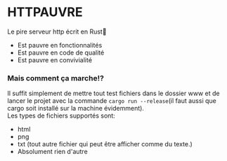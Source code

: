 # HTTPAUVRE
Le pire serveur http écrit en Rust🦀

- Est pauvre en fonctionnalités
- Est pauvre en code de qualité
- Est pauvre en convivialité

### Mais comment ça marche!?
Il suffit simplement de mettre tout test fichiers dans le dossier www et de 
lancer le projet avec la commande `cargo run --release`(il faut aussi que cargo
soit installé sur la machine évidemment).
<br />
Les types de fichiers supportés sont:
- html
- png
- txt (tout autre fichier qui peut être afficher comme du texte.)
- Absolument rien d'autre
